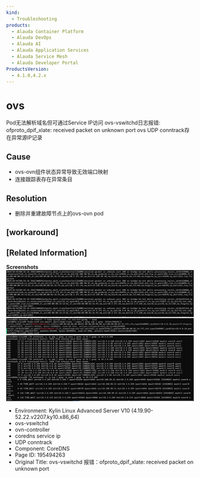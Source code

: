 ```yaml
---
kind:
  - Troubleshooting
products:
  - Alauda Container Platform
  - Alauda DevOps
  - Alauda AI
  - Alauda Application Services
  - Alauda Service Mesh
  - Alauda Developer Portal
ProductsVersion:
  - 4.1.0,4.2.x
---
```

<!-- A type of document that involves encountering a fault, diagnosing it, performing root cause analysis, and providing solutions. -->

# ovs

Pod无法解析域名但可通过Service IP访问 ovs-vswitchd日志报错: ofproto_dpif_xlate: received packet on unknown port ovs UDP conntrack存在异常源IP记录

## Cause
- ovs-ovn组件状态异常导致无效端口映射
- 连接跟踪表存在异常条目

## Resolution
- 删除并重建故障节点上的ovs-ovn pod

## [workaround]

## [Related Information]
**Screenshots**
![](assets/ovs-vswitchd-bao-cuo-ofproto-dpif-xlate-received-packet-on-unknown-port/image-2024-3-11_16-2-32.png)
![](assets/ovs-vswitchd-bao-cuo-ofproto-dpif-xlate-received-packet-on-unknown-port/image-2024-3-11_16-5-5.png)
![](assets/ovs-vswitchd-bao-cuo-ofproto-dpif-xlate-received-packet-on-unknown-port/image-2024-3-11_16-5-38.png)
- Environment: Kylin Linux Advanced Server V10 (4.19.90-52.22.v2207.ky10.x86_64)
- ovs-vswitchd
- ovn-controller
- coredns service ip
- UDP conntrack
- Component: CoreDNS
- Page ID: 195494263
- Original Title: ovs-vswitchd 报错：ofproto_dpif_xlate: received packet on unknown port
